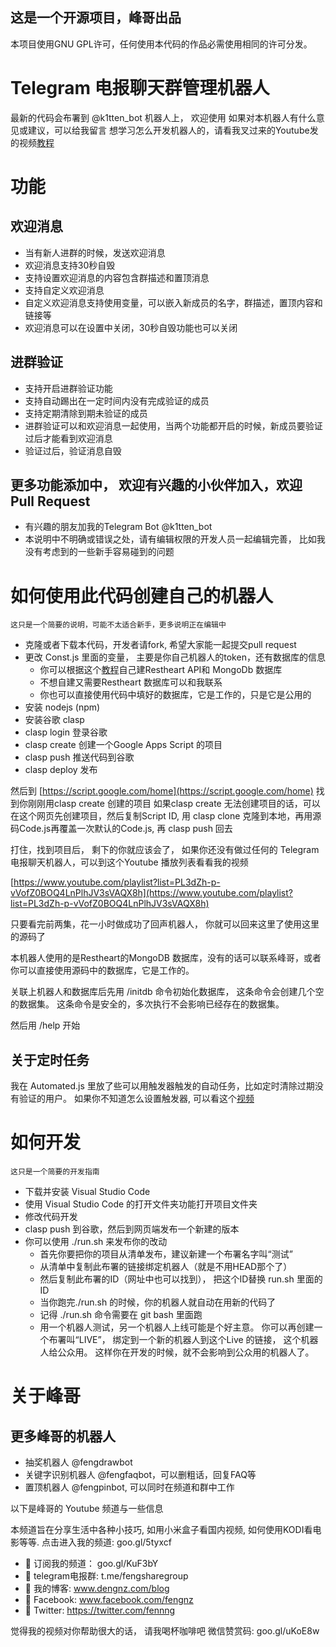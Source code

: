 


## 这是一个开源项目，峰哥出品
  本项目使用GNU GPL许可，任何使用本代码的作品必需使用相同的许可分发。
# Telegram 电报聊天群管理机器人	
最新的代码会布署到 @k1tten_bot 机器人上， 欢迎使用
如果对本机器人有什么意见或建议，可以给我留言
想学习怎么开发机器人的，请看我叉过来的Youtube发的视频[教程](https://www.dengnz.com/2019/03/01/%E6%9C%AC%E6%9C%BA%E8%87%AA%E5%BB%BAmongo-db-restheart-%E6%9C%8D%E5%8A%A1%E5%99%A8/)

# 功能
## 欢迎消息
- 当有新人进群的时候，发送欢迎消息
- 欢迎消息支持30秒自毁 
- 支持设置欢迎消息的内容包含群描述和置顶消息
- 支持自定义欢迎消息
- 自定义欢迎消息支持使用变量，可以嵌入新成员的名字，群描述，置顶内容和链接等
- 欢迎消息可以在设置中关闭，30秒自毁功能也可以关闭
## 进群验证
- 支持开启进群验证功能
- 支持自动踢出在一定时间内没有完成验证的成员
- 支持定期清除到期未验证的成员
- 进群验证可以和欢迎消息一起使用，当两个功能都开启的时候，新成员要验证过后才能看到欢迎消息
- 验证过后，验证消息自毁

## 更多功能添加中， 欢迎有兴趣的小伙伴加入，欢迎 Pull Request
- 有兴趣的朋友加我的Telegram Bot @k1tten_bot
- 本说明中不明确或错误之处，请有编辑权限的开发人员一起编辑完善， 比如我没有考虑到的一些新手容易碰到的问题

# 如何使用此代码创建自己的机器人
	这只是一个简要的说明，可能不太适合新手，更多说明正在编辑中


- 克隆或者下载本代码，开发者请fork, 希望大家能一起提交pull request
- 更改 Const.js 里面的变量， 主要是你自己机器人的token，还有数据库的信息
  * 你可以根据这个[教程](https://www.dengnz.com/2019/03/01/%E6%9C%AC%E6%9C%BA%E8%87%AA%E5%BB%BAmongo-db-restheart-%E6%9C%8D%E5%8A%A1%E5%99%A8/)自己建Restheart API和 MongoDb 数据库 
  * 不想自建又需要Restheart 数据库可以和我联系
  * 你也可以直接使用代码中填好的数据库，它是工作的，只是它是公用的
- 安装 nodejs (npm)
- 安装谷歌 clasp
- clasp login 登录谷歌
- clasp create 创建一个Google Apps Script 的项目
- clasp push 推送代码到谷歌
- clasp deploy 发布

然后到 [https://script.google.com/home](https://script.google.com/home) 找到你刚刚用clasp create 创建的项目
如果clasp create 无法创建项目的话，可以在这个网页先创建项目，然后复制Script ID, 用 clasp clone 克隆到本地，再用源码Code.js再覆盖一次默认的Code.js, 再 clasp push 回去

打住，找到项目后， 剩下的你就应该会了， 如果你还没有做过任何的 Telegram 电报聊天机器人，可以到这个Youtube 播放列表看看我的视频 

[https://www.youtube.com/playlist?list=PL3dZh-p-vVofZ0BOQ4LnPlhJV3sVAQX8h](https://www.youtube.com/playlist?list=PL3dZh-p-vVofZ0BOQ4LnPlhJV3sVAQX8h)

只要看完前两集，花一小时做成功了回声机器人， 你就可以回来这里了使用这里的源码了

本机器人使用的是Restheart的MongoDB 数据库，没有的话可以联系峰哥，或者你可以直接使用源码中的数据库，它是工作的。

关联上机器人和数据库后先用 /initdb 命令初始化数据库， 这条命令会创建几个空的数据集。 这条命令是安全的，多次执行不会影响已经存在的数据集。

然后用 /help 开始

## 关于定时任务
我在 Automated.js 里放了些可以用触发器触发的自动任务，比如定时清除过期没有验证的用户。 如果你不知道怎么设置触发器, 可以看这个[视频](https://youtu.be/7eNOPsfz4g0)


# 如何开发 
	这只是一个简要的开发指南
- 下载并安装 Visual Studio Code
- 使用 Visual Studio Code 的打开文件夹功能打开项目文件夹
- 修改代码开发
- clasp push 到谷歌，然后到网页端发布一个新建的版本
- 你可以使用 ./run.sh 来发布你的改动
  * 首先你要把你的项目从清单发布，建议新建一个布署名字叫“测试”
  * 从清单中复制此布署的链接绑定机器人（就是不用HEAD那个了）
  * 然后复制此布署的ID（网址中也可以找到）， 把这个ID替换 run.sh 里面的ID
  * 当你跑完./run.sh 的时候，你的机器人就自动在用新的代码了
  * 记得 ./run.sh 命令需要在 git bash 里面跑
  * 用一个机器人测试，另一个机器人上线可能是个好主意。 你可以再创建一个布署叫“LIVE”， 绑定到一个新的机器人到这个Live 的链接， 这个机器人给公众用。 这样你在开发的时候，就不会影响到公众用的机器人了。
  
# 关于峰哥

## 更多峰哥的机器人
- 抽奖机器人 @fengdrawbot
- 关键字识别机器人 @fengfaqbot，可以删粗话，回复FAQ等
- 置顶机器人 @fengpinbot, 可以同时在频道和群中工作

以下是峰哥的 Youtube 频道与一些信息

本频道旨在分享生活中各种小技巧, 如用小米盒子看国内视频, 如何使用KODI看电影等等. 点击进入我的频道: goo.gl/5tyxcf

- 🔷 订阅我的频道： goo.gl/KuF3bY
- 🔷 telegram电报群: t.me/fengsharegroup
- 🔷 我的博客: www.dengnz.com/blog
- 🔷 Facebook: www.facebook.com/fengnz
- 🔷 Twitter: https://twitter.com/fennng

觉得我的视频对你帮助很大的话， 请我喝杯咖啡吧
微信赞赏码: goo.gl/uKoE8w




